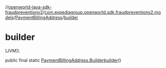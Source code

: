 //[openworld-java-sdk-fraudpreventionv2](../../../index.md)/[com.expediagroup.openworld.sdk.fraudpreventionv2.models](../index.md)/[PaymentBillingAddress](index.md)/[builder](builder.md)

# builder

[JVM]\

public final static [PaymentBillingAddress.Builder](-builder/index.md)[builder](builder.md)()
